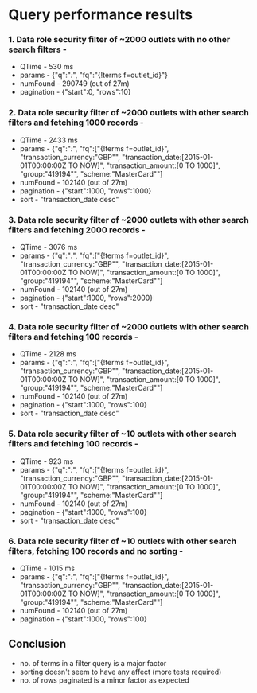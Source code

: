 
# Query performance results

### 1. Data role security filter of ~2000 outlets with no other search filters -
  - QTime - 530 ms
  - params - {"q":"*:*", "fq":"{!terms f=outlet_id}<list of comma separated outlet-ids>"}
  - numFound - 290749 (out of 27m)
  - pagination - {"start":0, "rows":10}

### 2. Data role security filter of ~2000 outlets with other search filters and fetching 1000 records -
  - QTime - 2433 ms 
  - params - {"q":"*:*", "fq":["{!terms f=outlet_id}<list of comma separated outlet-ids>", "transaction_currency:\"GBP\"",        "transaction_date:[2015-01-01T00:00:00Z TO NOW]", "transaction_amount:[0 TO 1000]", "group:\"419194\"", "scheme:\"MasterCard\""]
  - numFound - 102140 (out of 27m)
  - pagination - {"start":1000, "rows":1000}
  - sort - "transaction_date desc"
  
### 3. Data role security filter of ~2000 outlets with other search filters and fetching 2000 records -
  - QTime - 3076 ms
  - params - {"q":"*:*", "fq":["{!terms f=outlet_id}<list of comma separated outlet-ids>", "transaction_currency:\"GBP\"",        "transaction_date:[2015-01-01T00:00:00Z TO NOW]", "transaction_amount:[0 TO 1000]", "group:\"419194\"", "scheme:\"MasterCard\""]
  - numFound - 102140 (out of 27m)
  - pagination - {"start":1000, "rows":2000}
  - sort - "transaction_date desc"
  
### 4. Data role security filter of ~2000 outlets with other search filters and fetching 100 records -
  - QTime - 2128 ms
  - params - {"q":"*:*", "fq":["{!terms f=outlet_id}<list of comma separated outlet-ids>", "transaction_currency:\"GBP\"",        "transaction_date:[2015-01-01T00:00:00Z TO NOW]", "transaction_amount:[0 TO 1000]", "group:\"419194\"", "scheme:\"MasterCard\""]
  - numFound - 102140 (out of 27m)
  - pagination - {"start":1000, "rows":100}
  - sort - "transaction_date desc"  
  
### 5. Data role security filter of ~10 outlets with other search filters and fetching 100 records -
  - QTime - 923 ms
  - params - {"q":"*:*", "fq":["{!terms f=outlet_id}<list of comma separated outlet-ids>", "transaction_currency:\"GBP\"",        "transaction_date:[2015-01-01T00:00:00Z TO NOW]", "transaction_amount:[0 TO 1000]", "group:\"419194\"", "scheme:\"MasterCard\""]
  - numFound - 102140 (out of 27m)
  - pagination - {"start":1000, "rows":100}
  - sort - "transaction_date desc"  
  
### 6. Data role security filter of ~10 outlets with other search filters, fetching 100 records and no sorting -
  - QTime - 1015 ms
  - params - {"q":"*:*", "fq":["{!terms f=outlet_id}<list of comma separated outlet-ids>", "transaction_currency:\"GBP\"",        "transaction_date:[2015-01-01T00:00:00Z TO NOW]", "transaction_amount:[0 TO 1000]", "group:\"419194\"", "scheme:\"MasterCard\""]
  - numFound - 102140 (out of 27m)
  - pagination - {"start":1000, "rows":100}

## Conclusion
  - no. of terms in a filter query is a major factor
  - sorting doesn't seem to have any affect (more tests required)
  - no. of rows paginated is a minor factor as expected
